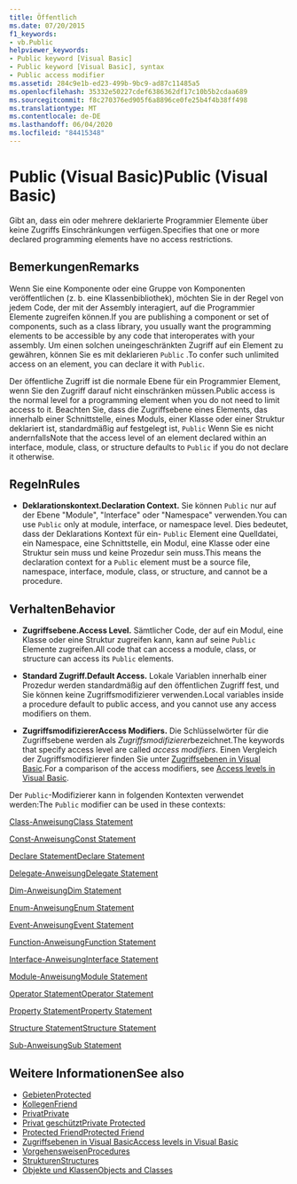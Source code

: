 ```yaml
---
title: Öffentlich
ms.date: 07/20/2015
f1_keywords:
- vb.Public
helpviewer_keywords:
- Public keyword [Visual Basic]
- Public keyword [Visual Basic], syntax
- Public access modifier
ms.assetid: 284c9e1b-ed23-499b-9bc9-ad87c11485a5
ms.openlocfilehash: 35332e50227cdef6386362df17c10b5b2cdaa689
ms.sourcegitcommit: f8c270376ed905f6a8896ce0fe25b4f4b38ff498
ms.translationtype: MT
ms.contentlocale: de-DE
ms.lasthandoff: 06/04/2020
ms.locfileid: "84415348"
---
```

# <a name="public-visual-basic"></a><span data-ttu-id="e87be-102">Public (Visual Basic)</span><span class="sxs-lookup"><span data-stu-id="e87be-102">Public (Visual Basic)</span></span>
<span data-ttu-id="e87be-103">Gibt an, dass ein oder mehrere deklarierte Programmier Elemente über keine Zugriffs Einschränkungen verfügen.</span><span class="sxs-lookup"><span data-stu-id="e87be-103">Specifies that one or more declared programming elements have no access restrictions.</span></span>  
  
## <a name="remarks"></a><span data-ttu-id="e87be-104">Bemerkungen</span><span class="sxs-lookup"><span data-stu-id="e87be-104">Remarks</span></span>  
 <span data-ttu-id="e87be-105">Wenn Sie eine Komponente oder eine Gruppe von Komponenten veröffentlichen (z. b. eine Klassenbibliothek), möchten Sie in der Regel von jedem Code, der mit der Assembly interagiert, auf die Programmier Elemente zugreifen können.</span><span class="sxs-lookup"><span data-stu-id="e87be-105">If you are publishing a component or set of components, such as a class library, you usually want the programming elements to be accessible by any code that interoperates with your assembly.</span></span> <span data-ttu-id="e87be-106">Um einen solchen uneingeschränkten Zugriff auf ein Element zu gewähren, können Sie es mit deklarieren `Public` .</span><span class="sxs-lookup"><span data-stu-id="e87be-106">To confer such unlimited access on an element, you can declare it with `Public`.</span></span>  
  
 <span data-ttu-id="e87be-107">Der öffentliche Zugriff ist die normale Ebene für ein Programmier Element, wenn Sie den Zugriff darauf nicht einschränken müssen.</span><span class="sxs-lookup"><span data-stu-id="e87be-107">Public access is the normal level for a programming element when you do not need to limit access to it.</span></span> <span data-ttu-id="e87be-108">Beachten Sie, dass die Zugriffsebene eines Elements, das innerhalb einer Schnittstelle, eines Moduls, einer Klasse oder einer Struktur deklariert ist, standardmäßig auf festgelegt ist, `Public` Wenn Sie es nicht andernfalls</span><span class="sxs-lookup"><span data-stu-id="e87be-108">Note that the access level of an element declared within an interface, module, class, or structure defaults to `Public` if you do not declare it otherwise.</span></span>  
  
## <a name="rules"></a><span data-ttu-id="e87be-109">Regeln</span><span class="sxs-lookup"><span data-stu-id="e87be-109">Rules</span></span>  
  
- <span data-ttu-id="e87be-110">**Deklarationskontext.**</span><span class="sxs-lookup"><span data-stu-id="e87be-110">**Declaration Context.**</span></span> <span data-ttu-id="e87be-111">Sie können `Public` nur auf der Ebene "Module", "Interface" oder "Namespace" verwenden.</span><span class="sxs-lookup"><span data-stu-id="e87be-111">You can use `Public` only at module, interface, or namespace level.</span></span> <span data-ttu-id="e87be-112">Dies bedeutet, dass der Deklarations Kontext für ein- `Public` Element eine Quelldatei, ein Namespace, eine Schnittstelle, ein Modul, eine Klasse oder eine Struktur sein muss und keine Prozedur sein muss.</span><span class="sxs-lookup"><span data-stu-id="e87be-112">This means the declaration context for a `Public` element must be a source file, namespace, interface, module, class, or structure, and cannot be a procedure.</span></span>  
  
## <a name="behavior"></a><span data-ttu-id="e87be-113">Verhalten</span><span class="sxs-lookup"><span data-stu-id="e87be-113">Behavior</span></span>  
  
- <span data-ttu-id="e87be-114">**Zugriffsebene.**</span><span class="sxs-lookup"><span data-stu-id="e87be-114">**Access Level.**</span></span> <span data-ttu-id="e87be-115">Sämtlicher Code, der auf ein Modul, eine Klasse oder eine Struktur zugreifen kann, kann auf seine `Public` Elemente zugreifen.</span><span class="sxs-lookup"><span data-stu-id="e87be-115">All code that can access a module, class, or structure can access its `Public` elements.</span></span>  
  
- <span data-ttu-id="e87be-116">**Standard Zugriff.**</span><span class="sxs-lookup"><span data-stu-id="e87be-116">**Default Access.**</span></span> <span data-ttu-id="e87be-117">Lokale Variablen innerhalb einer Prozedur werden standardmäßig auf den öffentlichen Zugriff fest, und Sie können keine Zugriffsmodifizierer verwenden.</span><span class="sxs-lookup"><span data-stu-id="e87be-117">Local variables inside a procedure default to public access, and you cannot use any access modifiers on them.</span></span>  
  
- <span data-ttu-id="e87be-118">**Zugriffsmodifizierer**</span><span class="sxs-lookup"><span data-stu-id="e87be-118">**Access Modifiers.**</span></span> <span data-ttu-id="e87be-119">Die Schlüsselwörter für die Zugriffsebene werden als *Zugriffsmodifizierer*bezeichnet.</span><span class="sxs-lookup"><span data-stu-id="e87be-119">The keywords that specify access level are called *access modifiers*.</span></span> <span data-ttu-id="e87be-120">Einen Vergleich der Zugriffsmodifizierer finden Sie unter [Zugriffsebenen in Visual Basic](../../programming-guide/language-features/declared-elements/access-levels.md).</span><span class="sxs-lookup"><span data-stu-id="e87be-120">For a comparison of the access modifiers, see [Access levels in Visual Basic](../../programming-guide/language-features/declared-elements/access-levels.md).</span></span>  
  
 <span data-ttu-id="e87be-121">Der `Public`-Modifizierer kann in folgenden Kontexten verwendet werden:</span><span class="sxs-lookup"><span data-stu-id="e87be-121">The `Public` modifier can be used in these contexts:</span></span>  
  
 [<span data-ttu-id="e87be-122">Class-Anweisung</span><span class="sxs-lookup"><span data-stu-id="e87be-122">Class Statement</span></span>](../statements/class-statement.md)  
  
 [<span data-ttu-id="e87be-123">Const-Anweisung</span><span class="sxs-lookup"><span data-stu-id="e87be-123">Const Statement</span></span>](../statements/const-statement.md)  
  
 [<span data-ttu-id="e87be-124">Declare Statement</span><span class="sxs-lookup"><span data-stu-id="e87be-124">Declare Statement</span></span>](../statements/declare-statement.md)  
  
 [<span data-ttu-id="e87be-125">Delegate-Anweisung</span><span class="sxs-lookup"><span data-stu-id="e87be-125">Delegate Statement</span></span>](../statements/delegate-statement.md)  
  
 [<span data-ttu-id="e87be-126">Dim-Anweisung</span><span class="sxs-lookup"><span data-stu-id="e87be-126">Dim Statement</span></span>](../statements/dim-statement.md)  
  
 [<span data-ttu-id="e87be-127">Enum-Anweisung</span><span class="sxs-lookup"><span data-stu-id="e87be-127">Enum Statement</span></span>](../statements/enum-statement.md)  
  
 [<span data-ttu-id="e87be-128">Event-Anweisung</span><span class="sxs-lookup"><span data-stu-id="e87be-128">Event Statement</span></span>](../statements/event-statement.md)  
  
 [<span data-ttu-id="e87be-129">Function-Anweisung</span><span class="sxs-lookup"><span data-stu-id="e87be-129">Function Statement</span></span>](../statements/function-statement.md)  
  
 [<span data-ttu-id="e87be-130">Interface-Anweisung</span><span class="sxs-lookup"><span data-stu-id="e87be-130">Interface Statement</span></span>](../statements/interface-statement.md)  
  
 [<span data-ttu-id="e87be-131">Module-Anweisung</span><span class="sxs-lookup"><span data-stu-id="e87be-131">Module Statement</span></span>](../statements/module-statement.md)  
  
 [<span data-ttu-id="e87be-132">Operator Statement</span><span class="sxs-lookup"><span data-stu-id="e87be-132">Operator Statement</span></span>](../statements/operator-statement.md)  
  
 [<span data-ttu-id="e87be-133">Property Statement</span><span class="sxs-lookup"><span data-stu-id="e87be-133">Property Statement</span></span>](../statements/property-statement.md)  
  
 [<span data-ttu-id="e87be-134">Structure Statement</span><span class="sxs-lookup"><span data-stu-id="e87be-134">Structure Statement</span></span>](../statements/structure-statement.md)  
  
 [<span data-ttu-id="e87be-135">Sub-Anweisung</span><span class="sxs-lookup"><span data-stu-id="e87be-135">Sub Statement</span></span>](../statements/sub-statement.md)  
  
## <a name="see-also"></a><span data-ttu-id="e87be-136">Weitere Informationen</span><span class="sxs-lookup"><span data-stu-id="e87be-136">See also</span></span>

- [<span data-ttu-id="e87be-137">Gebieten</span><span class="sxs-lookup"><span data-stu-id="e87be-137">Protected</span></span>](protected.md)
- [<span data-ttu-id="e87be-138">Kollegen</span><span class="sxs-lookup"><span data-stu-id="e87be-138">Friend</span></span>](friend.md)
- [<span data-ttu-id="e87be-139">Privat</span><span class="sxs-lookup"><span data-stu-id="e87be-139">Private</span></span>](private.md)
- [<span data-ttu-id="e87be-140">Privat geschützt</span><span class="sxs-lookup"><span data-stu-id="e87be-140">Private Protected</span></span>](private-protected.md)
- [<span data-ttu-id="e87be-141">Protected Friend</span><span class="sxs-lookup"><span data-stu-id="e87be-141">Protected Friend</span></span>](protected-friend.md)
- [<span data-ttu-id="e87be-142">Zugriffsebenen in Visual Basic</span><span class="sxs-lookup"><span data-stu-id="e87be-142">Access levels in Visual Basic</span></span>](../../programming-guide/language-features/declared-elements/access-levels.md)
- [<span data-ttu-id="e87be-143">Vorgehensweisen</span><span class="sxs-lookup"><span data-stu-id="e87be-143">Procedures</span></span>](../../programming-guide/language-features/procedures/index.md)
- [<span data-ttu-id="e87be-144">Strukturen</span><span class="sxs-lookup"><span data-stu-id="e87be-144">Structures</span></span>](../../programming-guide/language-features/data-types/structures.md)
- [<span data-ttu-id="e87be-145">Objekte und Klassen</span><span class="sxs-lookup"><span data-stu-id="e87be-145">Objects and Classes</span></span>](../../programming-guide/language-features/objects-and-classes/index.md)
